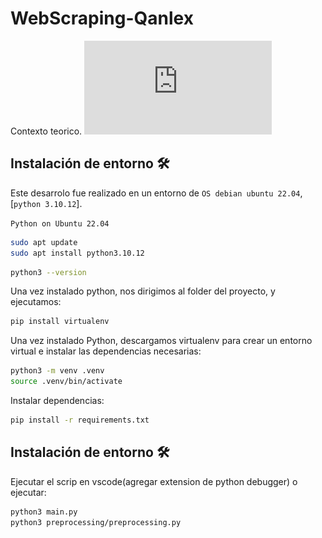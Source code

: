 # WebScraping-Qanlex
Contexto teorico. ![TP Base de datos 2024 UNSAM.pdf](https://github.com/AdrianPerez0306/WebScraping-Qanlex/blob/1919300833bcfd8d714f6c503c734e3a3e101743/Qanlex%20-%20Ejercicio%20para%20aplicantes.pdf)

## Instalación de entorno :hammer_and_wrench: 
Este desarrolo fue realizado en un entorno de `OS debian ubuntu 22.04`, [`python 3.10.12`].

`Python on Ubuntu 22.04`
```bash
sudo apt update
sudo apt install python3.10.12
```
```bash
python3 --version
```

Una vez instalado python, nos dirigimos al folder del proyecto, y ejecutamos:
```bash
pip install virtualenv
```
Una vez instalado Python, descargamos virtualenv para crear un entorno virtual e instalar las dependencias necesarias:
```bash
python3 -m venv .venv
source .venv/bin/activate
```
Instalar dependencias:
```bash
pip install -r requirements.txt
```

## Instalación de entorno :hammer_and_wrench: 
Ejecutar el scrip en vscode(agregar extension de python debugger) o ejecutar:
```bash
python3 main.py
python3 preprocessing/preprocessing.py
```

